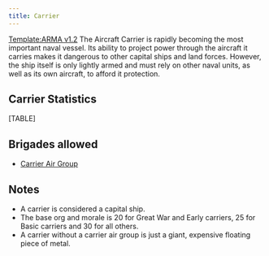 ```yaml
---
title: Carrier
---
```



[Template:ARMA
v1.2](/wiki/index.php?title=Template:ARMA_v1.2&action=edit&redlink=1 "Template:ARMA v1.2 (page does not exist)")
The Aircraft Carrier is rapidly becoming the most important naval
vessel. Its ability to project power through the aircraft it carries
makes it dangerous to other capital ships and land forces. However, the
ship itself is only lightly armed and must rely on other naval units, as
well as its own aircraft, to afford it protection.

##  Carrier Statistics 

[TABLE]

##  Brigades allowed 

-   [Carrier Air Group](/wiki/Carrier_Air_Group "Carrier Air Group")

##  Notes 

-   A carrier is considered a capital ship.
-   The base org and morale is 20 for Great War and Early carriers, 25
    for Basic carriers and 30 for all others.
-   A carrier without a carrier air group is just a giant, expensive
    floating piece of metal.
